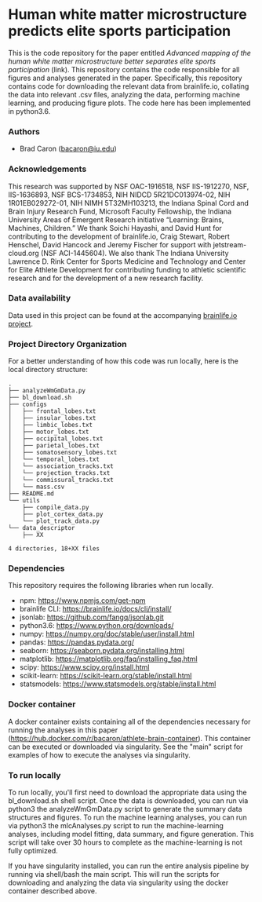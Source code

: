 # Human white matter microstructure predicts elite sports participation

This is the code repository for the paper entitled _Advanced mapping of the human white matter microstructure better separates elite sports participation_ (link). This repository contains the code responsible for all figures and analyses generated in the paper. Specifically, this repository contains code for downloading the relevant data from brainlife.io, collating the data into relevant .csv files, analyzing the data, performing machine learning, and producing figure plots. The code here has been implemented in python3.6.
<!--
#![fig1](./reports/figures/fig1.png)

#![fig2](./reports/figures/fig2.png)
-->

### Authors 

- Brad Caron (bacaron@iu.edu)

### Acknowledgements  

This research was supported by NSF OAC-1916518, NSF IIS-1912270, NSF, IIS-1636893, NSF BCS-1734853, NIH NIDCD 5R21DC013974-02, NIH 1R01EB029272-01, NIH NIMH 5T32MH103213, the Indiana Spinal Cord and Brain Injury Research Fund, Microsoft Faculty Fellowship, the Indiana University Areas of Emergent Research initiative “Learning: Brains, Machines, Children.” We thank Soichi Hayashi, and David Hunt for contributing to the development of brainlife.io, Craig Stewart, Robert Henschel, David Hancock and Jeremy Fischer for support with jetstream-cloud.org (NSF ACI-1445604). We also thank The Indiana University Lawrence D. Rink Center for Sports Medicine and Technology and Center for Elite Athlete Development for contributing funding to athletic scientific research and for the development of a new research facility.

### Data availability

Data used in this project can be found at the accompanying [brainlife.io project](https://brainlife.io/project/5cb8973c71a8630036207a6a).

### Project Directory Organization

For a better understanding of how this code was run locally, here is the local directory structure:

	.
	├── analyzeWmGmData.py
	├── bl_download.sh
	├── configs
	│   ├── frontal_lobes.txt
	│   ├── insular_lobes.txt
	│   ├── limbic_lobes.txt
	│   ├── motor_lobes.txt
	│   ├── occipital_lobes.txt
	│   ├── parietal_lobes.txt
	│   ├── somatosensory_lobes.txt
	│   └── temporal_lobes.txt
	│   └── association_tracks.txt
	│   └── projection_tracks.txt
	│   └── commissural_tracks.txt
	│   └── mass.csv
	├── README.md
	└── utils
	    ├── compile_data.py
	    ├── plot_cortex_data.py
	    └── plot_track_data.py
	└── data_descriptor
		├── XX
	
	4 directories, 18+XX files

<!--
<sub> This material is based upon work supported by the National Science Foundation Graduate Research Fellowship under Grant No. 1342962. Any opinion, findings, and conclusions or recommendations expressed in this material are those of the authors(s) and do not necessarily reflect the views of the National Science Foundation. </sub>
-->

### Dependencies

This repository requires the following libraries when run locally. 

- npm: https://www.npmjs.com/get-npm
- brainlife CLI: https://brainlife.io/docs/cli/install/
- jsonlab: https://github.com/fangq/jsonlab.git
- python3.6: https://www.python.org/downloads/
- numpy: https://numpy.org/doc/stable/user/install.html
- pandas: https://pandas.pydata.org/
- seaborn: https://seaborn.pydata.org/installing.html
- matplotlib: https://matplotlib.org/faq/installing_faq.html
- scipy: https://www.scipy.org/install.html
- scikit-learn: https://scikit-learn.org/stable/install.html
- statsmodels: https://www.statsmodels.org/stable/install.html

### Docker container

A docker container exists containing all of the dependencies necessary for running the analyses in this paper (https://hub.docker.com/r/bacaron/athlete-brain-container). This container can be executed or downloaded via singularity. See the "main" script for examples of how to execute the analyses via singularity.

### To run locally

To run locally, you'll first need to download the appropriate data using the bl_download.sh shell script. Once the data is downloaded, you can run via python3 the analyzeWmGmData.py script to generate the summary data structures and figures. To run the machine learning analyses, you can run via python3 the mlcAnalyses.py script to run the machine-learning analyses, including model fitting, data summary, and figure generation. This script will take over 30 hours to complete as the machine-learning is not fully optimized.

If you have singularity installed, you can run the entire analysis pipeline by running via shell/bash the main script. This will run the scripts for downloading and analyzing the data via singularity using the docker container described above.

